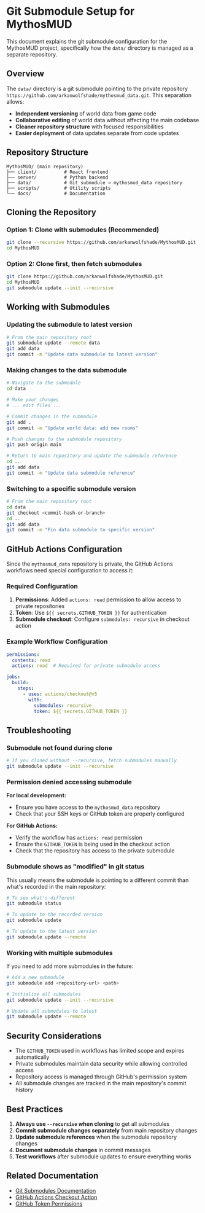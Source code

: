 # Git Submodule Setup for MythosMUD

This document explains the git submodule configuration for the MythosMUD project, specifically how the `data/` directory is managed as a separate repository.

## Overview

The `data/` directory is a git submodule pointing to the private repository `https://github.com/arkanwolfshade/mythosmud_data.git`. This separation allows:

- **Independent versioning** of world data from game code
- **Collaborative editing** of world data without affecting the main codebase
- **Cleaner repository structure** with focused responsibilities
- **Easier deployment** of data updates separate from code updates

## Repository Structure

```
MythosMUD/ (main repository)
├── client/          # React frontend
├── server/          # Python backend
├── data/            # Git submodule → mythosmud_data repository
├── scripts/         # Utility scripts
└── docs/            # Documentation
```

## Cloning the Repository

### Option 1: Clone with submodules (Recommended)

```bash
git clone --recursive https://github.com/arkanwolfshade/MythosMUD.git
cd MythosMUD
```

### Option 2: Clone first, then fetch submodules

```bash
git clone https://github.com/arkanwolfshade/MythosMUD.git
cd MythosMUD
git submodule update --init --recursive
```

## Working with Submodules

### Updating the submodule to latest version

```bash
# From the main repository root
git submodule update --remote data
git add data
git commit -m "Update data submodule to latest version"
```

### Making changes to the data submodule

```bash
# Navigate to the submodule
cd data

# Make your changes
# ... edit files ...

# Commit changes in the submodule
git add .
git commit -m "Update world data: add new rooms"

# Push changes to the submodule repository
git push origin main

# Return to main repository and update the submodule reference
cd ..
git add data
git commit -m "Update data submodule reference"
```

### Switching to a specific submodule version

```bash
# From the main repository root
cd data
git checkout <commit-hash-or-branch>
cd ..
git add data
git commit -m "Pin data submodule to specific version"
```

## GitHub Actions Configuration

Since the `mythosmud_data` repository is private, the GitHub Actions workflows need special configuration to access it:

### Required Configuration

1. **Permissions**: Added `actions: read` permission to allow access to private repositories
2. **Token**: Use `${{ secrets.GITHUB_TOKEN }}` for authentication
3. **Submodule checkout**: Configure `submodules: recursive` in checkout action

### Example Workflow Configuration

```yaml
permissions:
  contents: read
  actions: read  # Required for private submodule access

jobs:
  build:
    steps:
      - uses: actions/checkout@v5
        with:
          submodules: recursive
          token: ${{ secrets.GITHUB_TOKEN }}
```

## Troubleshooting

### Submodule not found during clone

```bash
# If you cloned without --recursive, fetch submodules manually
git submodule update --init --recursive
```

### Permission denied accessing submodule

**For local development:**
- Ensure you have access to the `mythosmud_data` repository
- Check that your SSH keys or GitHub token are properly configured

**For GitHub Actions:**
- Verify the workflow has `actions: read` permission
- Ensure the `GITHUB_TOKEN` is being used in the checkout action
- Check that the repository has access to the private submodule

### Submodule shows as "modified" in git status

This usually means the submodule is pointing to a different commit than what's recorded in the main repository:

```bash
# To see what's different
git submodule status

# To update to the recorded version
git submodule update

# To update to the latest version
git submodule update --remote
```

### Working with multiple submodules

If you need to add more submodules in the future:

```bash
# Add a new submodule
git submodule add <repository-url> <path>

# Initialize all submodules
git submodule update --init --recursive

# Update all submodules to latest
git submodule update --remote
```

## Security Considerations

- The `GITHUB_TOKEN` used in workflows has limited scope and expires automatically
- Private submodules maintain data security while allowing controlled access
- Repository access is managed through GitHub's permission system
- All submodule changes are tracked in the main repository's commit history

## Best Practices

1. **Always use `--recursive` when cloning** to get all submodules
2. **Commit submodule changes separately** from main repository changes
3. **Update submodule references** when the submodule repository changes
4. **Document submodule changes** in commit messages
5. **Test workflows** after submodule updates to ensure everything works

## Related Documentation

- [Git Submodules Documentation](https://git-scm.com/book/en/v2/Git-Tools-Submodules)
- [GitHub Actions Checkout Action](https://github.com/actions/checkout)
- [GitHub Token Permissions](https://docs.github.com/en/actions/security-guides/automatic-token-authentication)
